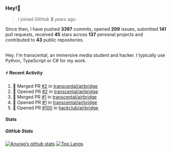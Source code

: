 ### Hey!👋
<!-- [![Banner](banner.png)](https://dillonb07.is-a.dev) -->


> I joined GitHub **3** years ago.

Since then, I have pushed **3397** commits, opened **209** issues, submitted **141** pull requests, received **45** stars across **137** personal projects and contributed to **43** public repositories.

<br>
Hey, I'm transcental, an immersive media student and hacker. I typically use Python, TypeScript or C# for my work.

<br>

#### :zap: Recent Activity

<!--START_SECTION:activity-->
1. 🎉 Merged PR [#2](https://github.com/transcental/airbridge/pull/2) in [transcental/airbridge](https://github.com/transcental/airbridge)
2. 💪 Opened PR [#2](https://github.com/transcental/airbridge/pull/2) in [transcental/airbridge](https://github.com/transcental/airbridge)
3. 🎉 Merged PR [#1](https://github.com/transcental/airbridge/pull/1) in [transcental/airbridge](https://github.com/transcental/airbridge)
4. 💪 Opened PR [#1](https://github.com/transcental/airbridge/pull/1) in [transcental/airbridge](https://github.com/transcental/airbridge)
5. 💪 Opened PR [#100](https://github.com/hackclub/airbridge/pull/100) in [hackclub/airbridge](https://github.com/hackclub/airbridge)
<!--END_SECTION:activity-->

#### Stats

##### GitHub Stats
[![Anurag’s github stats](https://github-readme-stats.vercel.app/api?username=transcental&show_icons=true&theme=radical)](https://github.com/transcental)
[![Top Langs](https://github-readme-stats.vercel.app/api/top-langs/?username=transcental&layout=compact&theme=radical)](https://github.com/transcental)
